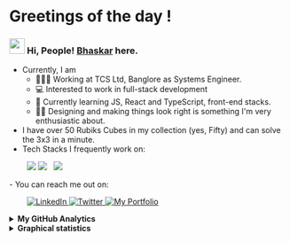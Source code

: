 # Greetings of the day !
 
### <img src="https://media.giphy.com/media/hvRJCLFzcasrR4ia7z/giphy.gif" width="28">   Hi, People! [Bhaskar](https://portfolio-ba.netlify.app/) here. 

<!--
Here are some ideas to get you started: 👋 
- 🔭 I’m currently working on ...
- 🌱 I’m currently learning ...
- 👯 I’m looking to collaborate on ...
- 🤔 I’m looking for help with ...
- 💬 Ask me about ...
- 📫 How to reach me: ...
- 😄 Pronouns: ...
- ⚡ Fun fact: ...
- 💼 working on getting a job/internship
-->

- Currently, I am
    - 👨🏼‍🎓 Working at TCS Ltd, Banglore as Systems Engineer.
    - 💻 Interested to work in full-stack development
    - 🧰 Currently learning JS, React and TypeScript, front-end stacks.
    - 👩‍💻 Designing and making things look right is something I'm very enthusiastic about.
- I have over 50 Rubiks Cubes in my collection (yes, Fifty) and can solve the 3x3 in a minute.
- Tech Stacks I frequently work on:
<p>

&emsp;&emsp;
    <img src="https://img.shields.io/badge/JavaScript-323330?style=for-the-badge&logo=javascript&logoColor=F7DF1E">
    <img src="https://img.shields.io/badge/HTML5-E34F26?style=for-the-badge&logo=html5&logoColor=white">
    <img src="">
    <img src="">
    <img src="https://img.shields.io/badge/Adobe%20Illustrator-FF9A00?style=for-the-badge&logo=adobe%20illustrator&logoColor=white" >


</p> 
- You can reach me out on:
<p> &emsp;&emsp;
    <a href="https://www.linkedin.com/in/bhaskar-agrawal-598b5a16b/" target="_blank">
        <img alt="LinkedIn" title="LinkedIn" src="https://img.shields.io/badge/-LinkedIn-0A66C2?style=for-the-badge&logo=linkedin&logoColor=white"/>
    </a>
    <a href="https://twitter.com/BAgrawal6
" target="_blank">
        <img alt="Twitter" title="Twitter" src="https://img.shields.io/badge/-Twitter-1A91DA?style=for-the-badge&logo=twitter&logoColor=white"/>
    </a>
    <a href="https://portfolio-ba.netlify.app/
" target="_blank">
        <img alt="My Portfolio" title="Portfolio Website" src="https://img.shields.io/badge/-My%20Portfolio-D2D2D2?style=for-the-badge&logoColor=white"/>
    </a>
</p>

<!-- - You can find me on:
  [<img align="center" height="25" src="https://img.icons8.com/color/144/000000/linkedin.png"/>](https://www.linkedin.com/in/patel-himanshu/)
  [<img align="center" height="25" src="https://img.icons8.com/color/144/000000/twitter.png"/>](https://twitter.com/_Patel_Himanshu) -->
  
<details>
    <summary>
        <strong>My GitHub Analytics</strong>
    </summary>
    <p>
        <br />&emsp;
        <img src="https://github-readme-stats.vercel.app/api?username=iONBain" alt="Bhaskar Agrawal's Overall GitHub Stats" width="45%" />&emsp;&emsp;
        <img src="https://github-readme-streak-stats.herokuapp.com/?user=iONBain" alt="Bhaskar Agrawal's GitHub Streak Stats" width="45%" />
        <br />&emsp;
        <strong>Credits</strong>:&nbsp;
        (1) <a href="https://github.com/anuraghazra" target="_blank">Anurag Hazra's</a> 
            <em><a href="https://github.com/anuraghazra/github-readme-stats" target="_blank">GitHub Readme Stats</a></em>
        <br />&emsp;&emsp;&emsp;&emsp;&emsp;
        (2) <a href="https://github.com/DenverCoder1" target="_blank">Jonah Lawrence's</a> 
            <em><a href="https://github.com/DenverCoder1/github-readme-streak-stats" target="_blank">GitHub Readme Streak Stats</a></em>
    </p>
</details> 
<details>
    <summary>
        <strong>Graphical statistics</strong>
    </summary>
    <p>
        <br />&emsp;
        <img src="https://github-profile-summary-cards.vercel.app/api/cards/profile-details?username=iONBain&theme=vue" alt="Bhaskar Agrawal's Overall GitHub Stats" width="45%" />
        <br />&emsp;
        </p>
        </details>